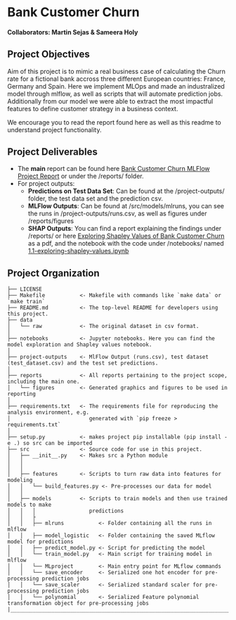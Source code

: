 Bank Customer Churn
==============================

#### Collaborators: Martin Sejas & Sameera Holy

## Project Objectives 

Aim of this project is to mimic a real business case of calculating the Churn rate for a fictional bank accross three different European countries: France, Germany and Spain. Here we implement MLOps and made an industralized model through mlflow, as well as scripts that will automate prediction jobs. Additionally from our model we were able to extract the most impactful features to define customer strategy in a business context. 

We encourage you to read the report found here as well as this readme to understand project functionality. 


## Project Deliverables

- The **main** report can be found here [Bank Customer Churn MLFlow Project Report](https://github.com/martinsejas/BankCustomerChurn/blob/main/reports/Bank_Customer_Churn_MLFlow_Project_Report.pdf) or under the /reports/ folder.
- For project outputs: 
    - **Predictions on Test Data Set**: Can be found at the /project-outputs/ folder, the test data set and the prediction csv. 
    - **MLFlow Outputs**: Can be found at /src/models/mlruns, you can see the runs in /project-outputs/runs.csv, as well as figures under /reports/figures
    - **SHAP Outputs**: You can find a report explaining the findings under /reports/ or here [Exploring Shapley Values of Bank Customer Churn](https://github.com/martinsejas/BankCustomerChurn/blob/main/reports/Exploring%20Shapley%20Values%20of%20Bank%20Customer%20Churn.pdf) as a pdf, and the notebook with the code under /notebooks/ named [1.1-exploring-shapley-values.ipynb](https://github.com/martinsejas/BankCustomerChurn/blob/main/notebooks/1.1-exploring-shapley-values.ipynb)

Project Organization
------------

    ├── LICENSE
    ├── Makefile           <- Makefile with commands like `make data` or `make train`
    ├── README.md          <- The top-level README for developers using this project.
    ├── data
    │   └── raw            <- The original dataset in csv format.
    │
    ├── notebooks          <- Jupyter notebooks. Here you can find the model exploration and Shapley values notebook.
    │
    ├── project-outputs    <- MlFlow Output (runs.csv), test dataset (test_dataset.csv) and the test set predictions.
    │
    ├── reports            <- All reports pertaining to the project scope, including the main one.
    │   └── figures        <- Generated graphics and figures to be used in reporting
    │
    ├── requirements.txt   <- The requirements file for reproducing the analysis environment, e.g.
    │                         generated with `pip freeze > requirements.txt`
    │
    ├── setup.py           <- makes project pip installable (pip install -e .) so src can be imported
    ├── src                <- Source code for use in this project.
    │   ├── __init__.py    <- Makes src a Python module
    │   │
    │   │
    │   ├── features       <- Scripts to turn raw data into features for modeling
    │   │   └── build_features.py <- Pre-processes our data for model
    │   │
    │   ├── models         <- Scripts to train models and then use trained models to make
    │   │   │                 predictions
    │   │   ├
    │   │   ├── mlruns           <- Folder containing all the runs in mlflow
    │   │   ├── model_logistic   <- Folder containing the saved MLflow model for predictions
    │   │   ├── predict_model.py <- Script for predicting the model
    │   │   └── train_model.py   <- Main script for training model in mlflow
    │   │   └── MLproject        <- Main entry point for MLflow commands
    │   │   └── save_encoder     <- Serialized one hot encoder for pre-processing prediction jobs
    │   │   └── save_scaler      <- Serialized standard scaler for pre-processing prediction jobs
    │   │   └── polynomial       <- Serialized Feature polynomial transformation object for pre-processing jobs
    |________________________________________________________________________________________________________________
    



